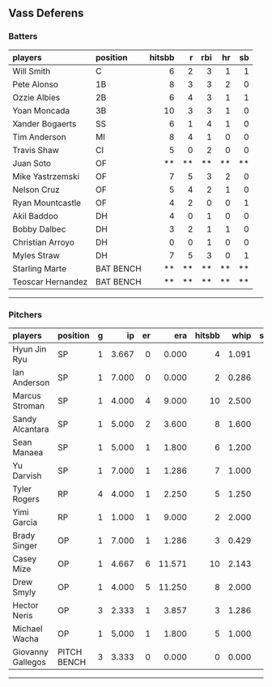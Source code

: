 ## Vass Deferens

### Batters

 
|players           |position  | hitsbb|  r| rbi| hr| sb| 
|:-----------------|:---------|------:|--:|---:|--:|--:| 
|Will Smith        |C         |      6|  2|   3|  1|  1| 
|Pete Alonso       |1B        |      8|  3|   3|  2|  0| 
|Ozzie Albies      |2B        |      6|  4|   3|  1|  1| 
|Yoan Moncada      |3B        |     10|  3|   3|  1|  0| 
|Xander Bogaerts   |SS        |      6|  1|   4|  1|  0| 
|Tim Anderson      |MI        |      8|  4|   1|  0|  0| 
|Travis Shaw       |CI        |      5|  0|   2|  0|  0| 
|Juan Soto         |OF        |     **| **|  **| **| **| 
|Mike Yastrzemski  |OF        |      7|  5|   3|  2|  0| 
|Nelson Cruz       |OF        |      5|  4|   2|  1|  0| 
|Ryan Mountcastle  |OF        |      4|  2|   0|  0|  1| 
|Akil Baddoo       |DH        |      4|  0|   1|  0|  0| 
|Bobby Dalbec      |DH        |      3|  2|   1|  1|  0| 
|Christian Arroyo  |DH        |      0|  0|   1|  0|  0| 
|Myles Straw       |DH        |      7|  5|   3|  0|  1| 
|Starling Marte    |BAT BENCH |     **| **|  **| **| **| 
|Teoscar Hernandez |BAT BENCH |     **| **|  **| **| **| 


* * *

### Pitchers

 
|players           |position    |  g|    ip| er|    era| hitsbb|  whip| so|  w| sv| 
|:-----------------|:-----------|--:|-----:|--:|------:|------:|-----:|--:|--:|--:| 
|Hyun Jin Ryu      |SP          |  1| 3.667|  0|  0.000|      4| 1.091|  5|  0|  0| 
|Ian Anderson      |SP          |  1| 7.000|  0|  0.000|      2| 0.286|  8|  1|  0| 
|Marcus Stroman    |SP          |  1| 4.000|  4|  9.000|     10| 2.500|  4|  0|  0| 
|Sandy Alcantara   |SP          |  1| 5.000|  2|  3.600|      8| 1.600|  4|  0|  0| 
|Sean Manaea       |SP          |  1| 5.000|  1|  1.800|      6| 1.200|  6|  1|  0| 
|Yu Darvish        |SP          |  1| 7.000|  1|  1.286|      7| 1.000|  9|  1|  0| 
|Tyler Rogers      |RP          |  4| 4.000|  1|  2.250|      5| 1.250|  1|  0|  1| 
|Yimi Garcia       |RP          |  1| 1.000|  1|  9.000|      2| 2.000|  0|  0|  0| 
|Brady Singer      |OP          |  1| 7.000|  1|  1.286|      3| 0.429|  8|  1|  0| 
|Casey Mize        |OP          |  1| 4.667|  6| 11.571|     10| 2.143|  1|  0|  0| 
|Drew Smyly        |OP          |  1| 4.000|  5| 11.250|      8| 2.000|  4|  0|  0| 
|Hector Neris      |OP          |  3| 2.333|  1|  3.857|      3| 1.286|  2|  0|  2| 
|Michael Wacha     |OP          |  1| 5.000|  1|  1.800|      5| 1.000|  2|  0|  0| 
|Giovanny Gallegos |PITCH BENCH |  3| 3.333|  0|  0.000|      0| 0.000|  2|  0|  1| 


* * *


